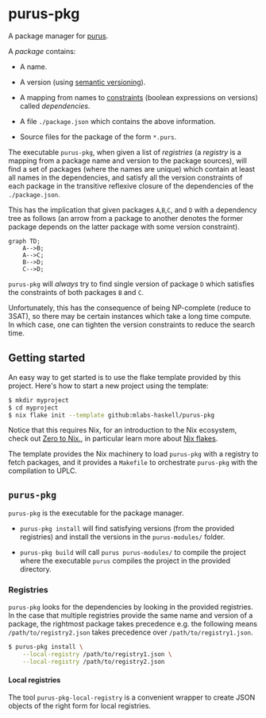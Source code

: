 # purus-pkg

A package manager for [purus](https://github.com/mlabs-haskell/purus).

A *package* contains:

- A name.

- A version (using [semantic versioning](https://semver.org/)).

- A mapping from names to [constraints](https://hackage.haskell.org/package/semver-0.4.0.1/docs/Data-SemVer-Constraint.html#v:satisfies) (boolean expressions on versions) called *dependencies*.

- A file `./package.json` which contains the above information.

- Source files for the package of the form `*.purs`.

The executable `purus-pkg`, when given a list of *registries* (a *registry* is
a mapping from a package name and version to the package sources), will find a
set of packages (where the names are unique) which contain at least all names
in the dependencies, and satisfy all the version constraints of each package in
the transitive reflexive closure of the dependencies of the `./package.json`.

This has the implication that given packages `A`,`B`,`C`, and `D` with a
dependency tree as follows (an arrow from a package to another denotes the
former package depends on the latter package with some version constraint).

```mermaid
graph TD;
    A-->B;
    A-->C;
    B-->D;
    C-->D;
```

`purus-pkg` will *always* try to find single version of package `D` which
satisfies the constraints of both packages `B` and `C`.

Unfortunately, this has the consequence of being NP-complete (reduce to 3SAT),
so there may be certain instances which take a long time compute. In which
case, one can tighten the version constraints to reduce the search time.

## Getting started

An easy way to get started is to use the flake template provided by this
project. Here's how to start a new project using the template:

```bash
$ mkdir myproject
$ cd myproject
$ nix flake init --template github:mlabs-haskell/purus-pkg
```

Notice that this requires Nix, for an introduction to the Nix ecosystem, check
out [Zero to Nix.](https://zero-to-nix.com/concepts/flakes/), in particular
learn more about [Nix flakes](https://zero-to-nix.com/concepts/flakes/).

The template provides the Nix machinery to load `purus-pkg` with a registry to
fetch packages, and it provides a `Makefile` to orchestrate `purus-pkg` with
the compilation to UPLC.

## `purus-pkg`

`purus-pkg` is the executable for the package manager.

- `purus-pkg install` will find satisfying versions (from the provided
  registries) and install the versions in the `purus-modules/` folder.

- `purus-pkg build` will call `purus purus-modules/` to compile the project
  where the executable `purus` compiles the project in the provided directory.

### Registries

`purus-pkg` looks for the dependencies by looking in the provided registries.
In the case that multiple registries provide the same name and version of a
package, the rightmost package takes precedence e.g. the following means
`/path/to/registry2.json` takes precedence over `/path/to/registry1.json`.

```bash
$ purus-pkg install \
    --local-registry /path/to/registry1.json \
    --local-registry /path/to/registry2.json
```

#### Local registries 

The tool `purus-pkg-local-registry` is a convenient wrapper to create JSON
objects of the right form for local registries.
